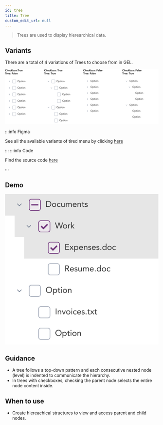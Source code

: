 ```yaml
---
id: tree
title: Tree
custom_edit_url: null
---
```


> Trees are used to display hierearchical data.

## Variants

There are a total of 4 variations of Trees to choose from in GEL.

![Tired menu types](img/tree-types.svg)

:::info Figma

See all the available variants of tired menu by clicking [here](https://www.figma.com/file/kzLxtqv6YGL0wotiqzgEo4/GEL-UI-Doc?node-id=618%3A57225)

:::
:::info Code

Find the source code [here](https://primefaces.org/primevue/tree)

:::

## Demo

![Tiered menu demo](img/tree-demo.svg)

## Guidance

* A tree follows a top-down pattern and each consecutive nested node (level) is indented to communicate the hierarchy.
* In trees with checkboxes, checking the parent node selects the entire node content inside.

## When to use

* Create hiereachical structures to view and access parent and child nodes.